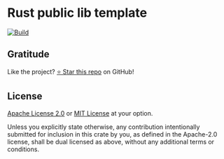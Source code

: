 # Rust public lib template

[![Build](https://github.com/DenisGorbachev/rust-public-lib-template/actions/workflows/ci.yml/badge.svg)](https://github.com/DenisGorbachev/rust-private-lib-template)

## Gratitude

Like the project? [⭐ Star this repo](https://github.com/DenisGorbachev/rust-public-lib-template) on GitHub!

## License

[Apache License 2.0](LICENSE-APACHE) or [MIT License](LICENSE-MIT) at your option.

Unless you explicitly state otherwise, any contribution intentionally submitted for inclusion in this crate by you, as defined in the Apache-2.0 license, shall be dual licensed as above, without any additional terms or conditions.
